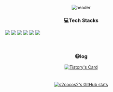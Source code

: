 
<!--
**s2cocos2/s2cocos2** is a ✨ _special_ ✨ repository because its `README.md` (this file) appears on your GitHub profile.

Here are some ideas to get you started:

- 🔭 I’m currently working on ...
- 🌱 I’m currently learning ...
- 👯 I’m looking to collaborate on ...
- 🤔 I’m looking for help with ...
- 💬 Ask me about ...
- 📫 How to reach me: ...
- 😄 Pronouns: ...
- ⚡ Fun fact: ...
-->

<div align="center">

![header](https://capsule-render.vercel.app/api?type=Waving&color=timeGradient&text=Welcome%20to%20s2cocos2's%20GitHub%20Profile&animation=twinkling&fontSize=40&fontAlignY=35&fontAlign=50&height=180)

### :computer:Tech Stacks
<div style="display:flex; flex-direction:column; align-items:flex-start;">
    <div>
        <img src="https://img.shields.io/badge/Java-007396?style=for-the-badge&logo=Java&logoColor=white"> 
        <img src="https://img.shields.io/badge/Spring-6DB33F?style=for-the-badge&logo=spring&logoColor=white"> 
        <img src="https://img.shields.io/badge/Spring Boot-6DB33F?style=for-the-badge&logo=spring boot&logoColor=white"> 
        <img src="https://img.shields.io/badge/oracle-F80000?style=for-the-badge&logo=oracle&logoColor=white"> 
        <img src="https://img.shields.io/badge/mysql-4479A1?style=for-the-badge&logo=mysql&logoColor=white"> 
        <img src="https://img.shields.io/badge/Amazon AWS-232F3E?style=for-the-badge&logo=amazon aws&logoColor=white"> 
    </div>
</div>
<br>
<br>

### :laughing:log
[![Tistory's Card](https://github-readme-tistory-card.vercel.app/api?name=yewon0309&theme=default)](https://yewon0309.tistory.com)
<br>
<br>
### 
[![s2cocos2's GitHub stats](https://github-readme-stats.vercel.app/api?username=s2cocos2&theme=gruvbox_light&hide_border=true&count_private=true)](https://github.com/s2cocos2/github-readme-stats)
</div>
